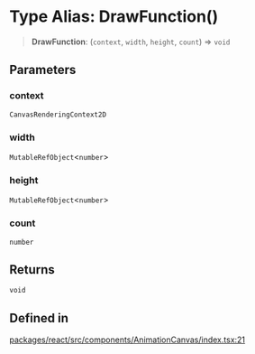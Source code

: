 # Type Alias: DrawFunction()

> **DrawFunction**: (`context`, `width`, `height`, `count`) => `void`

## Parameters

### context

`CanvasRenderingContext2D`

### width

`MutableRefObject`\<`number`\>

### height

`MutableRefObject`\<`number`\>

### count

`number`

## Returns

`void`

## Defined in

[packages/react/src/components/AnimationCanvas/index.tsx:21](https://github.com/m1m0zzz/tremolo-ui/blob/b56a5f0b94efb6c6ac5cbeb66aa5dd9883f9257e/packages/react/src/components/AnimationCanvas/index.tsx#L21)

